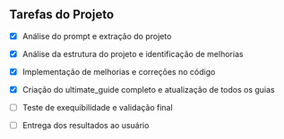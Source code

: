 ## Tarefas do Projeto

- [x] Análise do prompt e extração do projeto
- [x] Análise da estrutura do projeto e identificação de melhorias
- [x] Implementação de melhorias e correções no código
- [x] Criação do ultimate_guide completo e atualização de todos os guias
- [ ] Teste de exequibilidade e validação final
- [ ] Entrega dos resultados ao usuário


